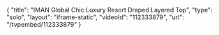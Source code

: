 {
    "title": "IMAN Global Chic Luxury Resort Draped Layered Top",
    "type": "solo",
    "layout": "iframe-static",
    "videoId": "112333879",
    "url": "\/tvpembed\/112333879"
}